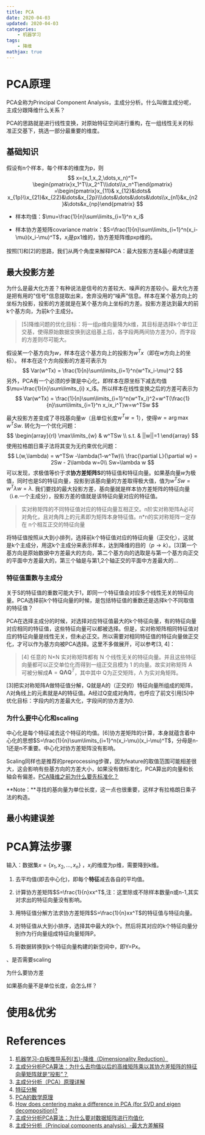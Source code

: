 ```yaml
---
title: PCA
date: 2020-04-03
updated: 2020-04-03
categories:
    - 机器学习
tags:
    - 降维
mathjax: true
---
```


# PCA原理

PCA全称为Principal Component Analysis，主成分分析。什么叫做主成分呢，主成分跟降维什么关系？

PCA的思路就是进行线性变换，对原始特征空间进行重构，在一组线性无关的标准正交基下，挑选一部分最重要的维度。

## 基础知识

假设有n个样本，每个样本的维度为p，则
$$
x=(x_1,x_2,\dots,x_n)^T=
\begin{pmatrix}x_1^T\\x_2^T\\\dots\\x_n^T\end{pmatrix}
=\begin{pmatrix}x_{11}& x_{12}&\dots& x_{1p}\\x_{21}&x_{22}&\dots&x_{2p}\\\dots&\dots&\dots&\dots\\x_{n1}&x_{n2}&\dots&x_{np}\end{pmatrix}
$$
- 样本均值：$\mu=\frac{1}{n}\sum\limits_{i=1}^n x_i$

- 样本协方差矩阵covariance matrix：$S=\frac{1}{n}\sum\limits_{i=1}^n(x_i-\mu)(x_i-\mu)^T$，$x_i$是px1维的，协方差矩阵维pxp维的。



按照[1]和[2]的思路，我们从两个角度来解释PCA：最大投影方差&最小构建误差

## 最大投影方差

为什么是最大化方差？有种说法是信号的方差较大、噪声的方差较小。最大化方差是把有用的"信号"信息提取出来，舍弃没用的“噪声”信息。样本在某个基方向上的坐标为投影，投影的方差就是在某个基方向上坐标的方差。投影方差达到最大的前k个基方向，为前k个主成分。

>  [5]降维问题的优化目标：将一组p维向量降为k维，其目标是选择k个单位正交基，使得原始数据变换到这组基上后，各字段两两间协方差为0，而字段的方差则尽可能大。

假设某一个基方向为$w$，样本在这个基方向上的投影为$w^Tx$（即在$w$方向上的坐标）。 样本在这个方向投影的方差可表示为
$$
Var(w^Tx) = \frac{1}{n}\sum\limits_{i=1}^n(w^Tx_i-\mu)^2
$$
另外，PCA有一个必须的步骤是中心化，即样本在原坐标下减去均值$\mu=\frac{1}{n}\sum\limits_{i} x_i$。所以样本在线性变换之后的方差可表示为
$$
Var(w^Tx) = \frac{1}{n}\sum\limits_{i=1}^n(w^Tx_i)^2=w^T(\frac{1}{n}\sum\limits_{i=1}^n x_ix_i^T)w=w^TSw
$$

最大投影方差变成了寻找基向量$w$（且单位长度$w^Tw=1$），使得$w=\arg\max w^TSw$. 转化为一个优化问题：
$$
\begin{array}{rl}
\max\limits_{w} & w^TSw \\
s.t. & ||w||=1
\end{array}
$$
使用拉格朗日乘子法将其变为无约束优化问题：
$$
L(w,\lambda) = w^TSw -\lambda(1-w^Tw)\\
\frac{\partial L}{\partial w} = 2Sw - 2\lambda w=0\\
Sw=\lambda w
$$
可以发现，求极值等价于求**协方差矩阵S**的特征值和特征向量。如果基向量$w$为极值，同时也是S的特征向量，投影到该基向量的方差取得极大值，值为$w^TSw=w^T\lambda w=\lambda$. 我们要找的最大投影方差，基向量就是样本协方差矩阵的特征向量（i.e.一个主成分），投影方差的值就是该特征向量对应的特征值。

> 实对称矩阵的不同特征值对应的特征向量互相正交。n阶实对称矩阵A必可对角化，且对角阵上的元素即为矩阵本身特征值。n*n的实对称矩阵一定存在 n个相互正交的特征向量

将特征值按照从大到小排列，选择前k个特征值对应的特征向量（正交化），这就是k个主成分，用这k个主成分来表示样本，达到降维的目的（$p\rightarrow k$）。[3]第一个基方向是原始数据中方差最大的方向，第二个基方向的选取是与第一个基方向正交的平面中方差最大的，第三个轴是与第1,2个轴正交的平面中方差最大的...

### 特征值重数与主成分

关于S的特征值的重数可能大于1，即同一个特征值会对应多个线性无关的特征向量。PCA选择前k个特征向量的时候，是包括特征值的重数还是选择k个不同取值的特征值？

PCA在选择主成分的时候，对选择对应特征值最大的k个特征向量，有的特征向量对应相同的特征值，这些特征向量可以都被选择。但是，实对称矩阵相同特征值对应的特征向量是线性无关，但未必正交。所以需要对相同特征值的特征向量做正交化，才可以作为基方向被PCA选择。这里不多做展开，可以参考[3, 4]：

> [4] 任意的 N×N 实对称矩阵都有 N 个线性无关的特征向量。并且这些特征向量都可以正交单位化而得到一组正交且模为 1 的向量。故实对称矩阵 A 可被分解成$\mathbf{A}=\mathbf{Q}\mathbf{\Lambda}\mathbf{Q}^{T}$，其中其中 Q为正交矩阵，Λ 为实对角矩阵。

[3]把实对称矩阵A做特征值分解，Q就是A的（正交的）特征向量所组成的矩阵，Λ对角线上的元素就是A的特征值。A经过Q变成对角阵，也呼应了前文引用[5]中优化目标：字段内的方差最大化，字段间的协方差为0. 

### 为什么要中心化和scaling

中心化是每个特征减去这个特征的均值。[6]协方差矩阵的计算，本身就蕴含着中心化的思想$S=\frac{1}{n}\sum\limits_{i=1}^n(x_i-\mu)(x_i-\mu)^T$，分母是n-1还是n不重要。中心化对协方差矩阵没有影响。

Scaling同样也是推荐的preprocessing步骤，因为feature的取值范围可能相差很大，这会影响有些基方向的方差大小，如果没有做标准化，PCA算出的向量和长轴会有偏差。[PCA降维之前为什么要先标准化？](http://sofasofa.io/forum_main_post.php?postid=1000375)



**Note：**寻找的基向量为单位长度，这一点也很重要，这样才有拉格朗日乘子法的构造。

## 最小构建误差

# PCA算法步骤

输入：数据集$x=\{x_1,x_2,\dots,x_n\}$ ，$x_i$的维度为p维，需要降到k维。

1) 去平均值(即去中心化)，即每个**特征**减去各自的平均值。

2) 计算协方差矩阵$S=\frac{1}{n}xx^T$,注：这里除或不除样本数量n或n-1,其实对求出的特征向量没有影响。

3) 用特征值分解方法求协方差矩阵$S=\frac{1}{n}xx^T$的特征值与特征向量。

4) 对特征值从大到小排序，选择其中最大的k个。然后将其对应的k个特征向量分别作为行向量组成特征向量矩阵P。

5) 将数据转换到k个特征向量构建的新空间中，即Y=Px。





、是否需要scaling

为什么要协方差

如果基向量不是单位长度，会怎么样？

# 使用&优劣

# References

1. [机器学习-白板推导系列(五)-降维（Dimensionality Reduction）](https://www.bilibili.com/video/BV1vW411S7tH?from=search&seid=15511856047644180318)
2. [主成分分析PCA算法：为什么去均值以后的高维矩阵乘以其协方差矩阵的特征向量矩阵就是“投影”？](https://www.zhihu.com/question/30094611/answer/275172932)
3. [主成分分析（PCA）原理详解](https://zhuanlan.zhihu.com/p/37777074)
4. [特征分解](https://zh.wikipedia.org/wiki/%E7%89%B9%E5%BE%81%E5%88%86%E8%A7%A3)
5. [PCA的数学原理](http://blog.codinglabs.org/articles/pca-tutorial.html)
6. [How does centering make a difference in PCA (for SVD and eigen decomposition)?](https://stats.stackexchange.com/a/189902)
7. [主成分分析PCA算法：为什么要对数据矩阵进行均值化](https://www.zhihu.com/question/40956812)
8. [主成分分析（Principal components analysis）-最大方差解释](https://www.cnblogs.com/jerrylead/archive/2011/04/18/2020209.html)

